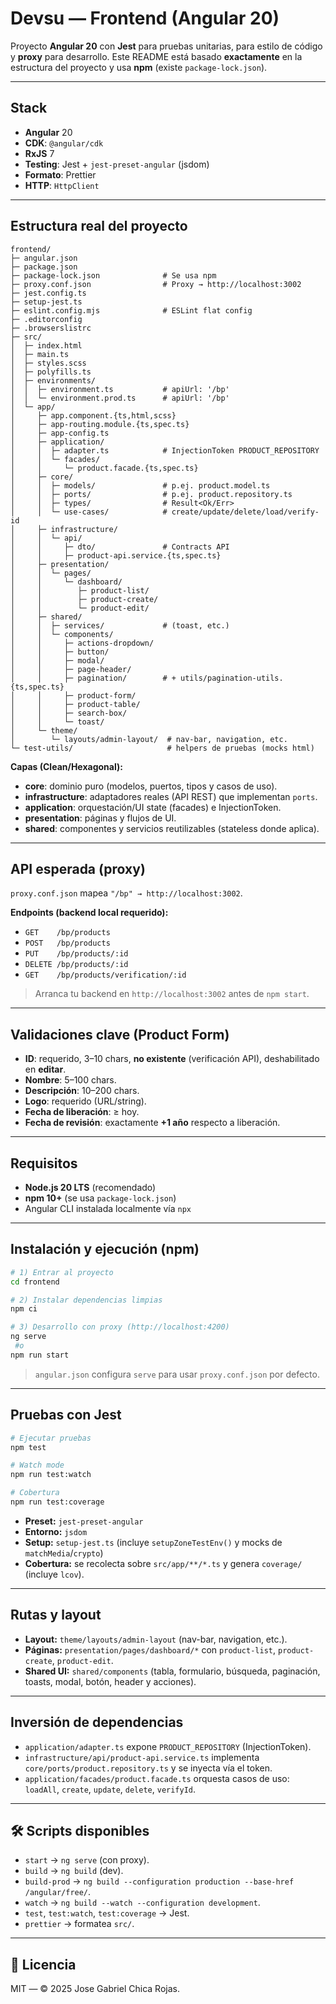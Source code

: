 # Devsu — Frontend (Angular 20)

Proyecto **Angular 20** con **Jest** para pruebas unitarias, para estilo de código y **proxy** para desarrollo. Este README está basado **exactamente** en la estructura del proyecto y usa **npm** (existe `package-lock.json`).

---

## Stack

* **Angular** 20
* **CDK**: `@angular/cdk`
* **RxJS** 7
* **Testing**: Jest + `jest-preset-angular` (jsdom)
* **Formato**: Prettier
* **HTTP**: `HttpClient`

---

## Estructura real del proyecto

```
frontend/
├─ angular.json
├─ package.json
├─ package-lock.json              # Se usa npm
├─ proxy.conf.json                # Proxy → http://localhost:3002
├─ jest.config.ts
├─ setup-jest.ts
├─ eslint.config.mjs              # ESLint flat config
├─ .editorconfig
├─ .browserslistrc
├─ src/
│  ├─ index.html
│  ├─ main.ts
│  ├─ styles.scss
│  ├─ polyfills.ts
│  ├─ environments/
│  │  ├─ environment.ts           # apiUrl: '/bp'
│  │  └─ environment.prod.ts      # apiUrl: '/bp'
│  └─ app/
│     ├─ app.component.{ts,html,scss}
│     ├─ app-routing.module.{ts,spec.ts}
│     ├─ app-config.ts
│     ├─ application/
│     │  ├─ adapter.ts            # InjectionToken PRODUCT_REPOSITORY
│     │  └─ facades/
│     │     └─ product.facade.{ts,spec.ts}
│     ├─ core/
│     │  ├─ models/               # p.ej. product.model.ts
│     │  ├─ ports/                # p.ej. product.repository.ts
│     │  ├─ types/                # Result<Ok/Err>
│     │  └─ use-cases/            # create/update/delete/load/verify-id
│     ├─ infrastructure/
│     │  └─ api/
│     │     ├─ dto/               # Contracts API
│     │     ├─ product-api.service.{ts,spec.ts}
│     ├─ presentation/
│     │  └─ pages/
│     │     └─ dashboard/
│     │        ├─ product-list/
│     │        ├─ product-create/
│     │        └─ product-edit/
│     ├─ shared/
│     │  ├─ services/             # (toast, etc.)
│     │  └─ components/
│     │     ├─ actions-dropdown/
│     │     ├─ button/
│     │     ├─ modal/
│     │     ├─ page-header/
│     │     ├─ pagination/        # + utils/pagination-utils.{ts,spec.ts}
│     │     ├─ product-form/
│     │     ├─ product-table/
│     │     ├─ search-box/
│     │     └─ toast/
│     └─ theme/
│        └─ layouts/admin-layout/  # nav-bar, navigation, etc.
└─ test-utils/                     # helpers de pruebas (mocks html)
```

**Capas (Clean/Hexagonal):**

* **core**: dominio puro (modelos, puertos, tipos y casos de uso).
* **infrastructure**: adaptadores reales (API REST) que implementan `ports`.
* **application**: orquestación/UI state (facades) e InjectionToken.
* **presentation**: páginas y flujos de UI.
* **shared**: componentes y servicios reutilizables (stateless donde aplica).

---

## API esperada (proxy)

`proxy.conf.json` mapea `"/bp" → http://localhost:3002`.

**Endpoints (backend local requerido):**

* `GET    /bp/products`
* `POST   /bp/products`
* `PUT    /bp/products/:id`
* `DELETE /bp/products/:id`
* `GET    /bp/products/verification/:id`

> Arranca tu backend en `http://localhost:3002` antes de `npm start`.

---

## Validaciones clave (Product Form)

* **ID**: requerido, 3–10 chars, **no existente** (verificación API), deshabilitado en **editar**.
* **Nombre**: 5–100 chars.
* **Descripción**: 10–200 chars.
* **Logo**: requerido (URL/string).
* **Fecha de liberación**: ≥ hoy.
* **Fecha de revisión**: exactamente **+1 año** respecto a liberación.

---

## Requisitos

* **Node.js 20 LTS** (recomendado)
* **npm 10+** (se usa `package-lock.json`)
* Angular CLI instalada localmente vía `npx`

---

## Instalación y ejecución (npm)

```bash
# 1) Entrar al proyecto
cd frontend

# 2) Instalar dependencias limpias
npm ci

# 3) Desarrollo con proxy (http://localhost:4200)
ng serve
 #o
npm run start


```

> `angular.json` configura `serve` para usar `proxy.conf.json` por defecto.

---

## Pruebas con Jest

```bash
# Ejecutar pruebas
npm test

# Watch mode
npm run test:watch

# Cobertura
npm run test:coverage
```

* **Preset:** `jest-preset-angular`
* **Entorno:** `jsdom`
* **Setup:** `setup-jest.ts` (incluye `setupZoneTestEnv()` y mocks de `matchMedia`/`crypto`)
* **Cobertura:** se recolecta sobre `src/app/**/*.ts` y genera `coverage/` (incluye `lcov`).

---


## Rutas y layout

* **Layout:** `theme/layouts/admin-layout` (nav-bar, navigation, etc.).
* **Páginas:** `presentation/pages/dashboard/*` con `product-list`, `product-create`, `product-edit`.
* **Shared UI:** `shared/components` (tabla, formulario, búsqueda, paginación, toasts, modal, botón, header y acciones).

---

## Inversión de dependencias

* `application/adapter.ts` expone `PRODUCT_REPOSITORY` (InjectionToken).
* `infrastructure/api/product-api.service.ts` implementa `core/ports/product.repository.ts` y se inyecta vía el token.
* `application/facades/product.facade.ts` orquesta casos de uso: `loadAll`, `create`, `update`, `delete`, `verifyId`.

---

## 🛠️ Scripts disponibles

* `start` → `ng serve` (con proxy).
* `build` → `ng build` (dev).
* `build-prod` → `ng build --configuration production --base-href /angular/free/`.
* `watch` → `ng build --watch --configuration development`.
* `test`, `test:watch`, `test:coverage` → Jest.
* `prettier` → formatea `src/`.

---


## 📄 Licencia

MIT — © 2025 Jose Gabriel Chica Rojas.
